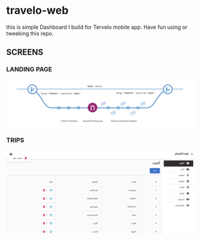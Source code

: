 # travelo-web

this is simple Dashboard I build for Tervelo mobile app.
Have fun using or tweeking this repo.


## SCREENS 

### LANDING PAGE
![](https://github.com/Opzalas/CMPG-323-Overview---33448809/blob/main/branching.png)

### TRIPS

![](example_page.png)



